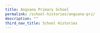 ```yaml
---
title: Angsana Primary School
permalink: /school-histories/angsana-pri/
description: ""
third_nav_title: School Histories
---
```

